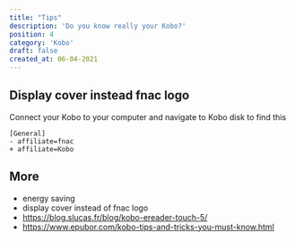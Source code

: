 ```yaml
---
title: "Tips"
description: 'Do you know really your Kobo?'
position: 4
category: 'Kobo'
draft: false
created_at: 06-04-2021
---
```


## Display cover instead fnac logo

Connect your Kobo to your computer and navigate to Kobo disk to find this

```diff[.kobo/affiliate.conf]
[General]
- affiliate=fnac
+ affiliate=Kobo
```

## More

- energy saving
- display cover instead of fnac logo
- <https://blog.slucas.fr/blog/kobo-ereader-touch-5/>
- <https://www.epubor.com/kobo-tips-and-tricks-you-must-know.html>
